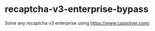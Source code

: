# recaptcha-v3-enterprise-bypass
Solve any recaptcha v3 enterprise using https://www.capsolver.com/



                                                                       